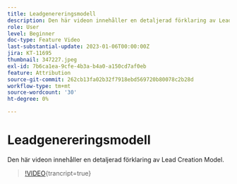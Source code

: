 ```yaml
---
title: Leadgenereringsmodell
description: Den här videon innehåller en detaljerad förklaring av Lead Creation Model.
role: User
level: Beginner
doc-type: Feature Video
last-substantial-update: 2023-01-06T00:00:00Z
jira: KT-11695
thumbnail: 347227.jpeg
exl-id: 7b6ca1ea-9cfe-4b3a-b4a0-a150cd7af0eb
feature: Attribution
source-git-commit: 262cb13fa02b32f7918ebd569720b80078c2b28d
workflow-type: tm+mt
source-wordcount: '30'
ht-degree: 0%

---
```


# Leadgenereringsmodell

Den här videon innehåller en detaljerad förklaring av Lead Creation Model.

>[!VIDEO](https://video.tv.adobe.com/v/347227/?learn=on){trancript=true}
